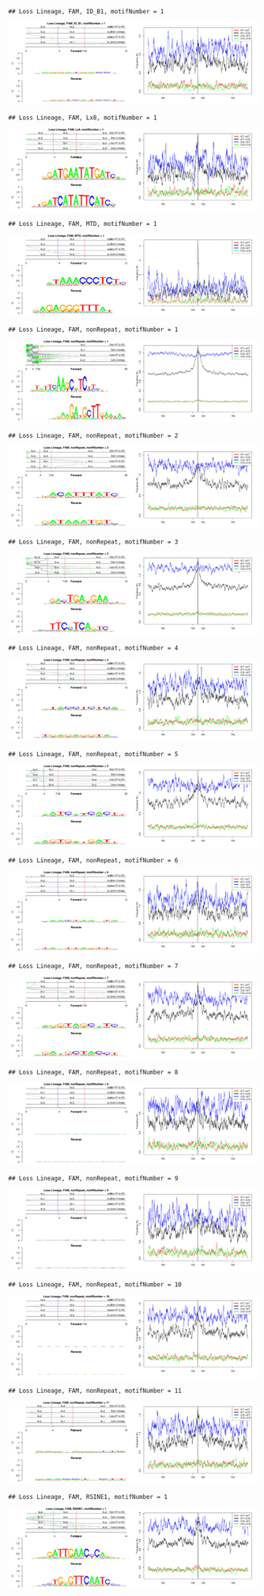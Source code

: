 

```
## Loss Lineage, FAM, ID_B1, motifNumber = 1
```

![plot of chunk motifPValues](figure/motifPValues-1.png) 

```
## Loss Lineage, FAM, Lx8, motifNumber = 1
```

![plot of chunk motifPValues](figure/motifPValues-2.png) 

```
## Loss Lineage, FAM, MTD, motifNumber = 1
```

![plot of chunk motifPValues](figure/motifPValues-3.png) 

```
## Loss Lineage, FAM, nonRepeat, motifNumber = 1
```

![plot of chunk motifPValues](figure/motifPValues-4.png) 

```
## Loss Lineage, FAM, nonRepeat, motifNumber = 2
```

![plot of chunk motifPValues](figure/motifPValues-5.png) 

```
## Loss Lineage, FAM, nonRepeat, motifNumber = 3
```

![plot of chunk motifPValues](figure/motifPValues-6.png) 

```
## Loss Lineage, FAM, nonRepeat, motifNumber = 4
```

![plot of chunk motifPValues](figure/motifPValues-7.png) 

```
## Loss Lineage, FAM, nonRepeat, motifNumber = 5
```

![plot of chunk motifPValues](figure/motifPValues-8.png) 

```
## Loss Lineage, FAM, nonRepeat, motifNumber = 6
```

![plot of chunk motifPValues](figure/motifPValues-9.png) 

```
## Loss Lineage, FAM, nonRepeat, motifNumber = 7
```

![plot of chunk motifPValues](figure/motifPValues-10.png) 

```
## Loss Lineage, FAM, nonRepeat, motifNumber = 8
```

![plot of chunk motifPValues](figure/motifPValues-11.png) 

```
## Loss Lineage, FAM, nonRepeat, motifNumber = 9
```

![plot of chunk motifPValues](figure/motifPValues-12.png) 

```
## Loss Lineage, FAM, nonRepeat, motifNumber = 10
```

![plot of chunk motifPValues](figure/motifPValues-13.png) 

```
## Loss Lineage, FAM, nonRepeat, motifNumber = 11
```

![plot of chunk motifPValues](figure/motifPValues-14.png) 

```
## Loss Lineage, FAM, RSINE1, motifNumber = 1
```

![plot of chunk motifPValues](figure/motifPValues-15.png) 
  
